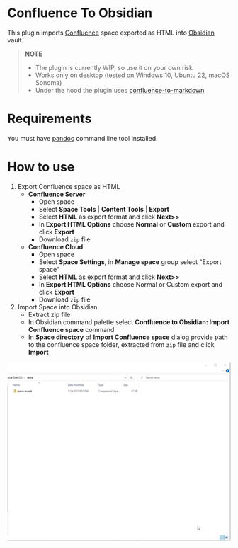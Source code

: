 # Confluence To Obsidian

This plugin imports [Confluence](https://www.atlassian.com/software/confluence) space exported as HTML into [Obsidian](https://obsidian.md) vault.

> **NOTE**
> - The plugin is currently WIP, so use it on your own risk
> - Works only on desktop (tested on Windows 10, Ubuntu 22, macOS Sonoma)
> - Under the hood the plugin uses [confluence-to-markdown](https://github.com/KkEi34/confluence-to-markdown)

# Requirements
You must have [pandoc](http://pandoc.org/installing.html) command line tool installed.

# How to use
1. Export Confluence space as HTML
   - **Confluence Server**
     - Open space
     - Select **Space Tools** | **Content Tools** | **Export** 
     - Select **HTML** as export format and click **Next>>**
     - In **Export HTML Options** choose **Normal** or **Custom** export and click **Export**
     - Download `zip` file
   - **Confluence Cloud**
     - Open space
     - Select **Space Settings**, in **Manage space** group select "Export space"
     - Select **HTML** as export format and click **Next>>**
     - In **Export HTML Options** choose Normal or Custom export and click **Export**
     - Download `zip` file
 2. Import Space into Obsidian
    - Extract zip file
    - In Obsidian command palette select **Confluence to Obsidian: Import Confluence space** command
    - In **Space directory** of **Import Confluence space** dialog provide path to the confluence space folder, extracted from `zip` file and click **Import**

![import-space](docs/assets/import-space.gif)


